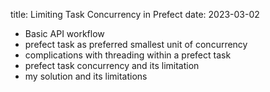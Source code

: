 title: Limiting Task Concurrency in Prefect
date: 2023-03-02

- Basic API workflow
- prefect task as preferred smallest unit of concurrency
- complications with threading within a prefect task
- prefect task concurrency and its limitation
- my solution and its limitations
